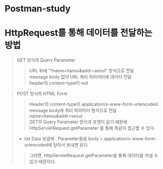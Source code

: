 # Postman-study

# HttpRequest를 통해 데이터를 전달하는 방법
> GET 방식의 Query Parameter
>> URL 뒤에 "?name=hansu&addr=seoul" 방식으로 전달 <br>
>> message body 없이 URL 쿼리 파라미터에 데이터 전달 <br>
>> header의 content-type이 null <br>

>POST 방식의 HTML Form
>> Header의 content-type이 application/x-www-form-urlencoded <br>
>> message body에 쿼리 파라미터 형식으로 전달 name=hansu&addr=seoul <br>
>> GET의 Query Parameter 방식과 포맷이 같기 때문에 HttpServletRequest.getParameter 를 통해 똑같이 접근할 수 있다. <br>
> - list Data 보낼때 : Parameter들을 body > application/x-www-form-urlencoded에 담아서 보내면 된다.
>> 그러면, HttpServletRequest.getParameter을 통해 데이터를 꺼낼 수 있기 때문이다.

